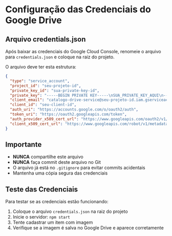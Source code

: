 # Configuração das Credenciais do Google Drive

## Arquivo credentials.json

Após baixar as credenciais do Google Cloud Console, renomeie o arquivo para `credentials.json` e coloque na raiz do projeto.

O arquivo deve ter esta estrutura:

```json
{
  "type": "service_account",
  "project_id": "seu-projeto-id",
  "private_key_id": "sua-private-key-id",
  "private_key": "-----BEGIN PRIVATE KEY-----\nSUA_PRIVATE_KEY_AQUI\n-----END PRIVATE KEY-----\n",
  "client_email": "catalogo-drive-service@seu-projeto-id.iam.gserviceaccount.com",
  "client_id": "seu-client-id",
  "auth_uri": "https://accounts.google.com/o/oauth2/auth",
  "token_uri": "https://oauth2.googleapis.com/token",
  "auth_provider_x509_cert_url": "https://www.googleapis.com/oauth2/v1/certs",
  "client_x509_cert_url": "https://www.googleapis.com/robot/v1/metadata/x509/catalogo-drive-service%40seu-projeto-id.iam.gserviceaccount.com"
}
```

## Importante

- **NUNCA** compartilhe este arquivo
- **NUNCA** faça commit deste arquivo no Git
- O arquivo já está no `.gitignore` para evitar commits acidentais
- Mantenha uma cópia segura das credenciais

## Teste das Credenciais

Para testar se as credenciais estão funcionando:

1. Coloque o arquivo `credentials.json` na raiz do projeto
2. Inicie o servidor: `npm start`
3. Tente cadastrar um item com imagem
4. Verifique se a imagem é salva no Google Drive e aparece corretamente 